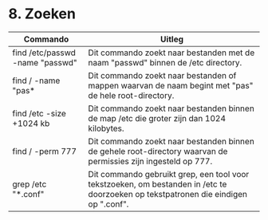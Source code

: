 # 8. Zoeken

Commando | Uitleg
--- | ---
find  /etc/passwd -name "passwd"  | Dit commando zoekt naar bestanden met de naam "passwd" binnen de /etc directory.
find / -name "pas*  |  Dit commando zoekt naar bestanden of mappen waarvan de naam begint met "pas" de hele root-directory.
find /etc -size +1024 kb  | Dit commando zoekt naar bestanden binnen de map /etc die groter zijn dan 1024 kilobytes.
find / -perm 777  | Dit commando zoekt naar bestanden binnen de gehele root-directory waarvan de permissies zijn ingesteld op 777.
grep /etc "*.conf"  | Dit commando gebruikt grep, een tool voor tekstzoeken, om bestanden in /etc te doorzoeken op tekstpatronen die eindigen op ".conf".
